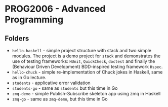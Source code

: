 # PROG2006 - Advanced Programming

## Folders

* `hello-haskell` - simple project structure with stack and two simple modules.
    The project is a demo project for `stack` and demonstrates the use of
    testing frameworks: `HUnit`, `QuickCheck`, `doctest` and finally
    the (Behaviour Driven Development) BDD-inspired testing framework `Hspec`.
* `hello-chuck` - simple re-implementation of Chuck jokes in Haskell, same as in Go lecture.
* `students` - applicative error validation 
* `students-go` - same as `students` but this time in Go
* `zmq-demo` - simple Publish-Subscribe skeleton app using zmq in Haskell
* `zmq-go` - same as `zmq-demo`, but this time in Go

